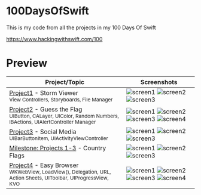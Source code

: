 # 100DaysOfSwift
This is my code from all the projects in my 100 Days Of Swift

https://www.hackingwithswift.com/100

# Preview
| Project/Topic | Screenshots |
| --------------|------------ |
| [Project1](https://github.com/AybarsBal/100DaysOfSwift/tree/master/01-Project1%20-%20Storm%20Viewer) - Storm Viewer <br/><sub> View Controllers, Storyboards, File Manager </sub>| ![screen1](https://github.com/AybarsBal/100DaysOfSwift/blob/master/01-Project1%20-%20Storm%20Viewer/screenshots/small/Screenshot1.png) ![screen2](https://github.com/AybarsBal/100DaysOfSwift/blob/master/01-Project1%20-%20Storm%20Viewer/screenshots/small/Screenshot2.png) ![screen3](https://github.com/AybarsBal/100DaysOfSwift/blob/master/01-Project1%20-%20Storm%20Viewer/screenshots/small/Screenshot3.png) |
| [Project2](https://github.com/AybarsBal/100DaysOfSwift/tree/master/02-Project2%20-%20Guess%20the%20Flag) - Guess the Flag <br/><sub> UIButton, CALayer, UIColor, Random Numbers, IBActions, UIAlertController Manager </sub>| ![screen1](https://github.com/AybarsBal/100DaysOfSwift/blob/master/02-Project2%20-%20Guess%20the%20Flag/screenshots/small/Screenshot1.png) ![screen2](https://github.com/AybarsBal/100DaysOfSwift/blob/master/02-Project2%20-%20Guess%20the%20Flag/screenshots/small/Screenshot2.png) ![screen3](https://github.com/AybarsBal/100DaysOfSwift/blob/master/02-Project2%20-%20Guess%20the%20Flag/screenshots/small/Screenshot3.png) ![screen4](https://github.com/AybarsBal/100DaysOfSwift/blob/master/02-Project2%20-%20Guess%20the%20Flag/screenshots/small/Screenshot4.png) |
| [Project3](https://github.com/AybarsBal/100DaysOfSwift/tree/master/03-Project3%20-%20Social%20Media) - Social Media <br/><sub> UIBarButtonItem, UIActivityViewController </sub>| ![screen1](https://github.com/AybarsBal/100DaysOfSwift/blob/master/03-Project3%20-%20Social%20Media/screenshots/small/Screenshot1.png) ![screen2](https://github.com/AybarsBal/100DaysOfSwift/blob/master/03-Project3%20-%20Social%20Media/screenshots/small/Screenshot2.png) ![screen3](https://github.com/AybarsBal/100DaysOfSwift/blob/master/03-Project3%20-%20Social%20Media/screenshots/small/Screenshot3.png) |
| [Milestone: Projects 1-3](https://github.com/AybarsBal/100DaysOfSwift/tree/master/04-Milestone-Projects%201-3%20-%20Country%20Flags) - Country Flags | ![screen1](https://github.com/AybarsBal/100DaysOfSwift/blob/master/04-Milestone-Projects%201-3%20-%20Country%20Flags/screenshots/small/Screenshot1.png) ![screen2](https://github.com/AybarsBal/100DaysOfSwift/blob/master/04-Milestone-Projects%201-3%20-%20Country%20Flags/screenshots/small/Screenshot2.png) ![screen3](https://github.com/AybarsBal/100DaysOfSwift/blob/master/04-Milestone-Projects%201-3%20-%20Country%20Flags/screenshots/small/Screenshot3.png) |
| [Project4](https://github.com/AybarsBal/100DaysOfSwift/tree/master/05-Project4%20-%20Easy%20Browser) - Easy Browser <br/><sub> WKWebView, LoadView(), Delegation, URL, Action Sheets, UIToolbar, UIProgressView, KVO </sub>| ![screen1](https://github.com/AybarsBal/100DaysOfSwift/blob/master/05-Project4%20-%20Easy%20Browser/screenshots/small/Screenshot1.png) ![screen2](https://github.com/AybarsBal/100DaysOfSwift/blob/master/05-Project4%20-%20Easy%20Browser/screenshots/small/Screenshot2.png) ![screen3](https://github.com/AybarsBal/100DaysOfSwift/blob/master/05-Project4%20-%20Easy%20Browser/screenshots/small/Screenshot3.png) ![screen4](https://github.com/AybarsBal/100DaysOfSwift/blob/master/05-Project4%20-%20Easy%20Browser/screenshots/small/Screenshot4.png) |
